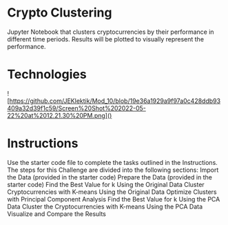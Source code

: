 # Crypto Clustering
Jupyter Notebook that clusters cryptocurrencies by their performance in different time periods.  Results will be plotted to visually represent the performance.

# Technologies
![https://github.com/JEKlektik/Mod_10/blob/19e36a1929a9f97a0c428ddb93409a32d39f1c59/Screen%20Shot%202022-05-22%20at%2012.21.30%20PM.png]()

# Instructions
Use the starter code file to complete the tasks outlined in the Instructions. The steps for this Challenge are divided into the following sections:
Import the Data (provided in the starter code)
Prepare the Data (provided in the starter code)
Find the Best Value for k Using the Original Data
Cluster Cryptocurrencies with K-means Using the Original Data
Optimize Clusters with Principal Component Analysis
Find the Best Value for k Using the PCA Data
Cluster the Cryptocurrencies with K-means Using the PCA Data
Visualize and Compare the Results


